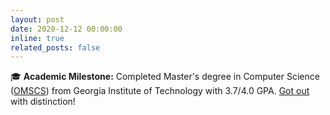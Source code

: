 ```yaml
---
layout: post
date: 2020-12-12 00:00:00
inline: true
related_posts: false
---
```


🎓 **Academic Milestone:** Completed Master's degree in Computer Science ([OMSCS](https://omscs.gatech.edu)) from Georgia Institute of Technology with 3.7/4.0 GPA. [Got out](https://en.wikipedia.org/wiki/Traditions_of_the_Georgia_Institute_of_Technology#Getting_Out) with distinction!
